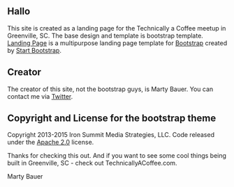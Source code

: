 ## Hallo

This site is created as a landing page for the Technically a Coffee meetup in Greenville, SC.
The base design and template is bootstrap template. [Landing Page](http://startbootstrap.com/template-overviews/landing-page/) is a multipurpose landing page template for [Bootstrap](http://getbootstrap.com/) created by [Start Bootstrap](http://startbootstrap.com/).

## Creator

The creator of this site, not the bootstrap guys, is Marty Bauer. You can contact me via [Twitter](https://www.twitter.com/bauermarty). 

## Copyright and License for the bootstrap theme

Copyright 2013-2015 Iron Summit Media Strategies, LLC. Code released under the [Apache 2.0](https://github.com/IronSummitMedia/startbootstrap-landing-page/blob/gh-pages/LICENSE) license.

Thanks for checking this out. And if you want to see some cool things being built in Greenville, SC - check out TechnicallyACoffee.com.

Marty Bauer